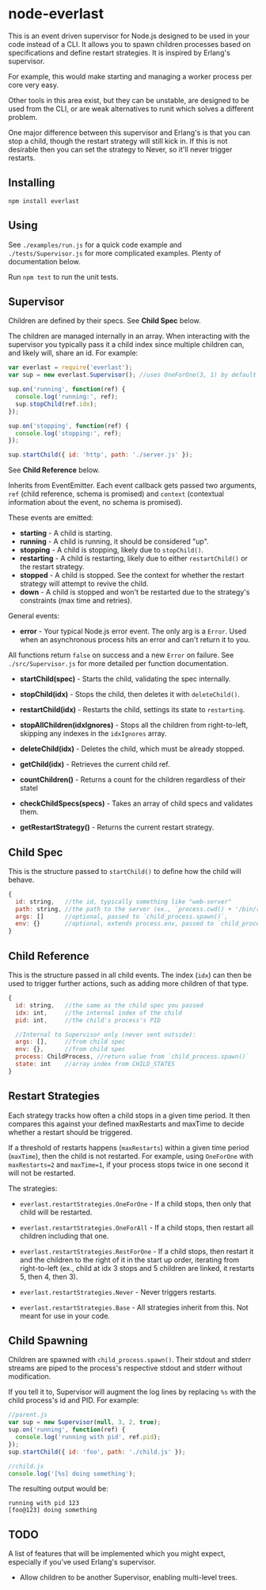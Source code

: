 node-everlast
=============

This is an event driven supervisor for Node.js designed to be used in your code
instead of a CLI. It allows you to spawn children processes based on
specifications and define restart strategies. It is inspired by Erlang's
supervisor.

For example, this would make starting and managing a worker process per core
very easy.

Other tools in this area exist, but they can be unstable, are designed to be
used from the CLI, or are weak alternatives to runit which solves a different
problem.

One major difference between this supervisor and Erlang's is that you can stop
a child, though the restart strategy will still kick in. If this is not
desirable then you can set the strategy to Never, so it'll never trigger
restarts.

Installing
----------

`npm install everlast`

Using
-----

See `./examples/run.js` for a quick code example and `./tests/Supervisor.js`
for more complicated examples. Plenty of documentation below.

Run `npm test` to run the unit tests.

Supervisor
----------

Children are defined by their specs. See **Child Spec** below.

The children are managed internally in an array. When interacting with the
supervisor you typically pass it a child index since multiple children can, and
likely will, share an id. For example:

```javascript
var everlast = require('everlast');
var sup = new everlast.Supervisor(); //uses OneForOne(3, 1) by default

sup.on('running', function(ref) {
  console.log('running:', ref);
  sup.stopChild(ref.idx);
});

sup.on('stopping', function(ref) {
  console.log('stopping:', ref);
});

sup.startChild({ id: 'http', path: './server.js' });
```

See **Child Reference** below.

Inherits from EventEmitter. Each event callback gets passed two arguments,
`ref` (child reference, schema is promised) and `context` (contextual
information about the event, no schema is promised).

These events are emitted:

  - **starting** - A child is starting.
  - **running** - A child is running, it should be considered "up".
  - **stopping** - A child is stopping, likely due to `stopChild()`.
  - **restarting** - A child is restarting, likely due to either
    `restartChild()` or the restart strategy.
  - **stopped** - A child is stopped. See the context for whether the restart
    strategy will attempt to revive the child.
  - **down** - A child is stopped and won't be restarted due to the strategy's
    constraints (max time and retries).

General events:

  - **error** - Your typical Node.js error event. The only arg is a `Error`.
    Used when an asynchronous process hits an error and can't return it to you.

All functions return `false` on success and a new `Error` on failure. See
`./src/Supervisor.js` for more detailed per function documentation.

  - **startChild(spec)** - Starts the child, validating the spec internally.

  - **stopChild(idx)** - Stops the child, then deletes it with `deleteChild()`.

  - **restartChild(idx)** - Restarts the child, settings its state to
    `restarting`.

  - **stopAllChildren(idxIgnores)** - Stops all the children from
    right-to-left, skipping any indexes in the `idxIgnores` array.

  - **deleteChild(idx)** - Deletes the child, which must be already stopped.

  - **getChild(idx)** - Retrieves the current child ref.

  - **countChildren()** - Returns a count for the children regardless of their
    statel

  - **checkChildSpecs(specs)** - Takes an array of child specs and validates
    them.

  - **getRestartStrategy()** - Returns the current restart strategy.

Child Spec
----------

This is the structure passed to `startChild()` to define how the child will
behave.

```javascript
{
  id: string,   //the id, typically something like "web-server"
  path: string, //the path to the server (ex., `process.cwd() + '/bin/run.js'`)
  args: []      //optional, passed to `child_process.spawn()`,
  env: {}       //optional, extends process.env, passed to `child_process.spawn()`
}
```

Child Reference
---------------

This is the structure passed in all child events. The index (`idx`) can then be
used to trigger further actions, such as adding more children of that type.

```javascript
{
  id: string,   //the same as the child spec you passed
  idx: int,     //the internal index of the child
  pid: int,     //the child's process's PID

  //Internal to Supervisor only (never sent outside):
  args: [],     //from child spec
  env: {},      //from child spec
  process: ChildProcess, //return value from `child_process.spawn()`
  state: int    //array index from CHILD_STATES
}
```

Restart Strategies
------------------

Each strategy tracks how often a child stops in a given time period. It then
compares this against your defined maxRestarts and maxTime to decide whether a
restart should be triggered.

If a threshold of restarts happens (`maxRestarts`) within a given time period
(`maxTime`), then the child is not restarted. For example, using `OneForOne`
with `maxRestarts=2` and `maxTime=1`, if your process stops twice in one second
it will not be restarted.

The strategies:

  - `everlast.restartStrategies.OneForOne` - If a child stops, then only that
    child will be restarted.

  - `everlast.restartStrategies.OneForAll` - If a child stops, then restart all
    children including that one.

  - `everlast.restartStrategies.RestForOne` - If a child stops, then restart it
    and the children to the right of it in the start up order, iterating from
    right-to-left (ex., child at idx 3 stops and 5 children are linked, it
    restarts 5, then 4, then 3).

  - `everlast.restartStrategies.Never` - Never triggers restarts.

  - `everlast.restartStrategies.Base` - All strategies inherit from this. Not
    meant for use in your code.

Child Spawning
--------------

Children are spawned with `child_process.spawn()`. Their stdout and stderr
streams are piped to the process's respective stdout and stderr without
modification.

If you tell it to, Supervisor will augment the log lines by replacing `%s` with
the child process's id and PID. For example:

```javascript
//parent.js
var sup = new Supervisor(null, 3, 2, true);
sup.on('running', function(ref) {
  console.log('running with pid', ref.pid);
});
sup.startChild({ id: 'foo', path: './child.js' });

//child.js
console.log('[%s] doing something');
```

The resulting output would be:

```
running with pid 123
[foo@123] doing something
```

TODO
----

A list of features that will be implemented which you might expect, especially
if you've used Erlang's supervisor.

  - Allow children to be another Supervisor, enabling multi-level trees.
